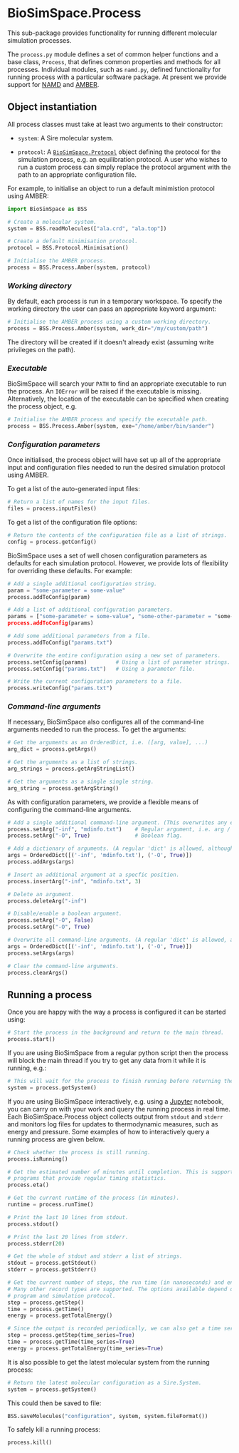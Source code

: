 # BioSimSpace.Process

This sub-package provides functionality for running different molecular
simulation processes.

The `process.py` module defines a set of common helper functions and a
base class, `Process`, that defines common properties and methods for
all processes. Individual modules, such as `namd.py`, defined functionality
for running process with a particular software package. At present we
provide support for [NAMD](http://www.ks.uiuc.edu/Research/namd) and
[AMBER](http://ambermd.org).

## Object instantiation

All process classes must take at least two arguments to their constructor:

* `system`: A Sire molecular system.

* `protocol`: A [`BioSimSpace.Protocol`](../Protocol) object defining the
protocol for the simulation process, e.g. an equilibration protocol. A
user who wishes to run a custom process can simply replace the protocol
argument with the path to an appropriate configuration file.

For example, to initialise an object to run a default minimistion protocol
using AMBER:

```python
import BioSimSpace as BSS

# Create a molecular system.
system = BSS.readMolecules(["ala.crd", "ala.top"])

# Create a default minimisation protocol.
protocol = BSS.Protocol.Minimisation()

# Initialise the AMBER process.
process = BSS.Process.Amber(system, protocol)
```

### _Working directory_

By default, each process is run in a temporary workspace. To specify
the working directory the user can pass an appropriate keyword argument:

```python
# Initialise the AMBER process using a custom working directory.
process = BSS.Process.Amber(system, work_dir="/my/custom/path")
```

The directory will be created if it doesn't already exist (assuming write
privileges on the path).

### _Executable_

BioSimSpace will search your `PATH` to find an appropriate executable to run
the process. An `IOError` will be raised if the executable is missing.
Alternatively, the location of the executable can be specified when creating
the process object, e.g.

```python
# Initialise the AMBER process and specify the executable path.
process = BSS.Process.Amber(system, exe="/home/amber/bin/sander")
```

### _Configuration parameters_

Once initialised, the process object will have set up all of the appropriate
input and configuration files needed to run the desired simulation protocol
using AMBER.

To get a list of the auto-generated input files:

```python
# Return a list of names for the input files.
files = process.inputFiles()
```

To get a list of the configuration file options:

```python
# Return the contents of the configuration file as a list of strings.
config = process.getConfig()
```

BioSimSpace uses a set of well chosen configuration parameters as defaults for
each simulation protocol. However, we provide lots of flexibility for overriding
these defaults. For example:

```python
# Add a single additional configuration string.
param = "some-parameter = some-value"
process.addToConfig(param)

# Add a list of additional configuration parameters.
params = ["some-parameter = some-value", "some-other-parameter = "some-other-value"]
process.addToConfig(params)

# Add some additional parameters from a file.
process.addToConfig("params.txt")

# Overwrite the entire configuration using a new set of parameters.
process.setConfig(params)         # Using a list of parameter strings.
process.setConfig("params.txt")   # Using a parameter file.

# Write the current configuration parameters to a file.
process.writeConfig("params.txt")
```

### _Command-line arguments_

If necessary, BioSimSpace also configures all of the command-line arguments
needed to run the process. To get the arguments:

```python
# Get the arguments as an OrderedDict, i.e. ([arg, value], ...)
arg_dict = process.getArgs()

# Get the arguments as a list of strings.
arg_strings = process.getArgStringList()

# Get the arguments as a single single string.
arg_string = process.getArgString()
```

As with configuration parameters, we provide a flexible means of configuring
the command-line arguments.

```python
# Add a single additional command-line argument. (This overwrites any existing argument with the same name.)
process.setArg("-inf", "mdinfo.txt")    # Regular argument, i.e. arg / value.
process.setArg("-O", True)              # Boolean flag.

# Add a dictionary of arguments. (A regular 'dict' is allowed, although argument ordering is lost.)
args = OrderedDict([('-inf', 'mdinfo.txt'), ('-O', True)])
process.addArgs(args)

# Insert an additional argument at a specfic position.
process.insertArg("-inf", "mdinfo.txt", 3)

# Delete an argument.
process.deleteArg("-inf")

# Disable/enable a boolean argument.
process.setArg("-O", False)
process.setArg("-O", True)

# Overwrite all command-line arguments. (A regular 'dict' is allowed, although argument ordering is lost.)
args = OrderedDict([('-inf', 'mdinfo.txt'), ('-O', True)])
process.setArgs(args)

# Clear the command-line arguments.
process.clearArgs()
```

## Running a process

Once you are happy with the way a process is configured it can be started using:

```python
# Start the process in the background and return to the main thread.
process.start()
```

If you are using BioSimSpace from a regular python script then the process will
block the main thread if you try to get any data from it while it is running, e.g.:

```python
# This will wait for the process to finish running before returning the final system.
system = process.getSystem()
```

If you are using BioSimSpace interactively, e.g. using a [Jupyter](http://jupyter.org)
notebook, you can carry on with your work and query the running process in
real time. Each BioSimSpace.Process object collects output from `stdout` and `stderr`
and monitors log files for updates to thermodynamic measures, such as energy
and pressure. Some examples of how to interactively query a running process
are given below.

```python
# Check whether the process is still running.
process.isRunning()

# Get the estimated number of minutes until completion. This is supported for all
# programs that provide regular timing statistics.
process.eta()

# Get the current runtime of the process (in minutes).
runtime = process.runTime()

# Print the last 10 lines from stdout.
process.stdout()

# Print the last 20 lines from stderr.
process.stderr(20)

# Get the whole of stdout and stderr a list of strings.
stdout = process.getStdout()
stderr = process.getStderr()

# Get the current number of steps, the run time (in nanoseconds) and energy (in kcal/mol).
# Many other record types are supported. The options available depend on the nature of the
# program and simulation protocol.
step = process.getStep()
time = process.getTime()
energy = process.getTotalEnergy()

# Since the output is recorded periodically, we can also get a time series of records.
step = process.getStep(time_series=True)
time = process.getTime(time_series=True)
energy = process.getTotalEnergy(time_series=True)
```

It is also possible to get the latest molecular system from the running process:

```python
# Return the latest molecular configuration as a Sire.System.
system = process.getSystem()
```

This could then be saved to file:

```python
BSS.saveMolecules("configuration", system, system.fileFormat())
```

To safely kill a running process:

```python
process.kill()
```
